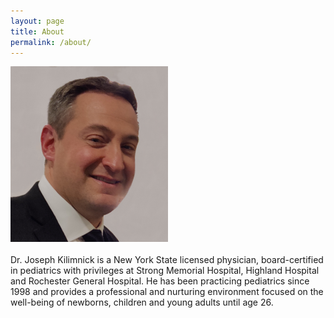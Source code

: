 ```yaml
---
layout: page
title: About
permalink: /about/
---
```


[//]: # (![Image]&#40;/assets/Joseph-Kilimnick-headshot.png&#41;)

<div>
    <img src="/assets/Joseph-Kilimnick-headshot.png" alt="Joseph Kilimnick headshot" style="max-width: 50%; height: auto;">
</div>
<br>
Dr. Joseph Kilimnick is a New York State licensed physician, board-certified in pediatrics with privileges at Strong Memorial Hospital, Highland Hospital and Rochester General Hospital. 
He has been practicing pediatrics since 1998 and provides a professional and nurturing environment focused on the well-being of newborns, children and young adults until age 26.

